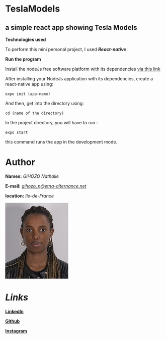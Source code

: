 # TeslaModels

## a simple react app showing Tesla Models


**Technologies used** 

  To perform this mini personal project, I used ***React-native*** : 


 
**Run the program** 

  Install the nodeJs free software platform with its dependencies [via this link](https://nodejs.org/en/download/package-manager/)
 
  After installing your NodeJs application with its dependencies, create a react-native app using:
  
    expo init (app-name)
  
  And then, get into the directory using: 
  
    cd (name of the directory)

  In the project directory, you will have to run :  
    
    expo start

this command runs the app in the development mode. 



# **Author** 

  **Names:** *GIHOZO Nathalie*
  
  **E-mail:** *gihozo_n@etna-alternance.net*
  
  **location:** *Ile-de-France*
  
  
<img src="https://github.com/Nathali20/BFM/blob/main/public/273587278_5805137732847290_4671750873050589159_n.jpg" width="200">


  # ***Links***
  
  **[LinkedIn](linkedin.com/in/gihozo-nathalie-884693169/)**
  
  **[Github]( https://github.com/Nathali20/)**
  
  **[Instagram](https://www.instagram.com/g.i.h.o.z.0/)**

